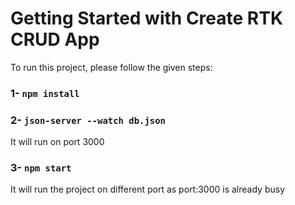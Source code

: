 # Getting Started with Create RTK CRUD App

To run this project, please follow the given steps:

###  1- `npm install`

### 2- `json-server --watch db.json`
It will run on port 3000

### 3- `npm start` 
It will run the project on different port as port:3000 is already busy

